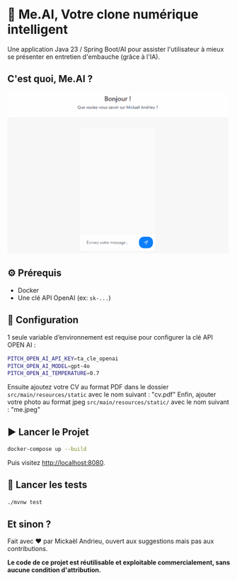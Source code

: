 # 🎤 Me.AI, Votre clone numérique intelligent

Une application Java 23 / Spring Boot/AI pour assister l'utilisateur à mieux se présenter en entretien d'embauche (grâce à l'IA).

## C'est quoi, Me.AI ?

<img src="docs/me.ai.gif" width="500" />

## ⚙️ Prérequis

- Docker
- Une clé API OpenAI (ex: `sk-...`)

## 🔧 Configuration

1 seule variable d’environnement est requise pour configurer la clé API OPEN AI :

```bash
PITCH_OPEN_AI_API_KEY=ta_cle_openai
PITCH_OPEN_AI_MODEL=gpt-4o
PITCH_OPEN_AI_TEMPERATURE=0.7
```

Ensuite ajoutez votre CV au format PDF dans le dossier `src/main/resources/static` avec le nom suivant : "cv.pdf"
Enfin, ajouter votre photo au format jpeg `src/main/resources/static/` avec le nom suivant : "me.jpeg"

## ▶️ Lancer le Projet

```bash
docker-compose up --build
```

Puis visitez [http://localhost:8080](http://localhost:8080).

## 🧪 Lancer les tests

```bash
./mvnw test
```

## Et sinon ?

Fait avec ❤️ par Mickaël Andrieu, ouvert aux suggestions mais pas aux contributions. 

**Le code de ce projet est réutilisable et exploitable commercialement, sans aucune condition d'attribution.**
